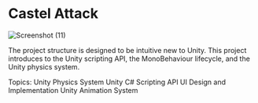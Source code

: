 # Castel Attack
 ![Screenshot (11)](https://github.com/Wintersongtopaz/Pigeon-In-The-Park/assets/144738996/8685a42d-ce95-4ced-9a34-5190adf49531)

The project structure is designed to be intuitive new to Unity. This project introduces to the Unity scripting API, the MonoBehaviour lifecycle, and the Unity physics system.

Topics:
Unity Physics System
Unity C# Scripting API
UI Design and Implementation
Unity Animation System
